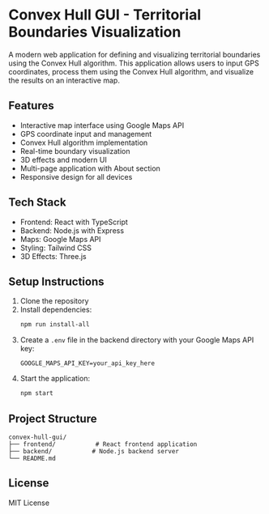 # Convex Hull GUI - Territorial Boundaries Visualization

A modern web application for defining and visualizing territorial boundaries using the Convex Hull algorithm. This application allows users to input GPS coordinates, process them using the Convex Hull algorithm, and visualize the results on an interactive map.

## Features

- Interactive map interface using Google Maps API
- GPS coordinate input and management
- Convex Hull algorithm implementation
- Real-time boundary visualization
- 3D effects and modern UI
- Multi-page application with About section
- Responsive design for all devices

## Tech Stack

- Frontend: React with TypeScript
- Backend: Node.js with Express
- Maps: Google Maps API
- Styling: Tailwind CSS
- 3D Effects: Three.js

## Setup Instructions

1. Clone the repository
2. Install dependencies:
   ```bash
   npm run install-all
   ```
3. Create a `.env` file in the backend directory with your Google Maps API key:
   ```
   GOOGLE_MAPS_API_KEY=your_api_key_here
   ```
4. Start the application:
   ```bash
   npm start
   ```

## Project Structure

```
convex-hull-gui/
├── frontend/           # React frontend application
├── backend/           # Node.js backend server
└── README.md
```

## License

MIT License 